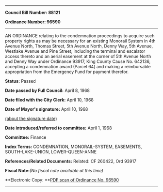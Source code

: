

********

**Council Bill Number: 88121**
   
**Ordinance Number: 96590**
********

 AN ORDINANCE relating to the condemnation proceedings to acquire such property rights as may be necessary for an existing Monorail System in 4th Avenue North, Thomas Street, 5th Avenue North, Denny Way, 5th Avenue, Westlake Avenue and Pine Street, including the terminal and escalator access thereto and an aerial easement at the corner of 5th Avenue North and Denny Way under Ordinance 93917, King County Cause No. 642136, accepting a condemnation award (Parcel 64) and making a reimbursable appropriation from the Emergency Fund for payment therefor.

**Status:** Passed
   
**Date passed by Full Council:** April 8, 1968
   
**Date filed with the City Clerk:** April 10, 1968
   
**Date of Mayor's signature:** April 10, 1968
   
[(about the signature date)](/~public/approvaldate.htm)
   
   
   
**Date introduced/referred to committee:** April 1, 1968
   
**Committee:** Finance
   
   
**Index Terms:** CONDEMNATION, MONORAIL-SYSTEM, EASEMENTS, SOUTH-LAKE-UNION, LOWER-QUEEN-ANNE

**References/Related Documents:** Related: CF 260422, Ord 93917

**Fiscal Note:**_(No fiscal note available at this time)_

**Electronic Copy: **[PDF scan of Ordinance No. 96590](/~archives/Ordinances/Ord_96590.pdf)

********

